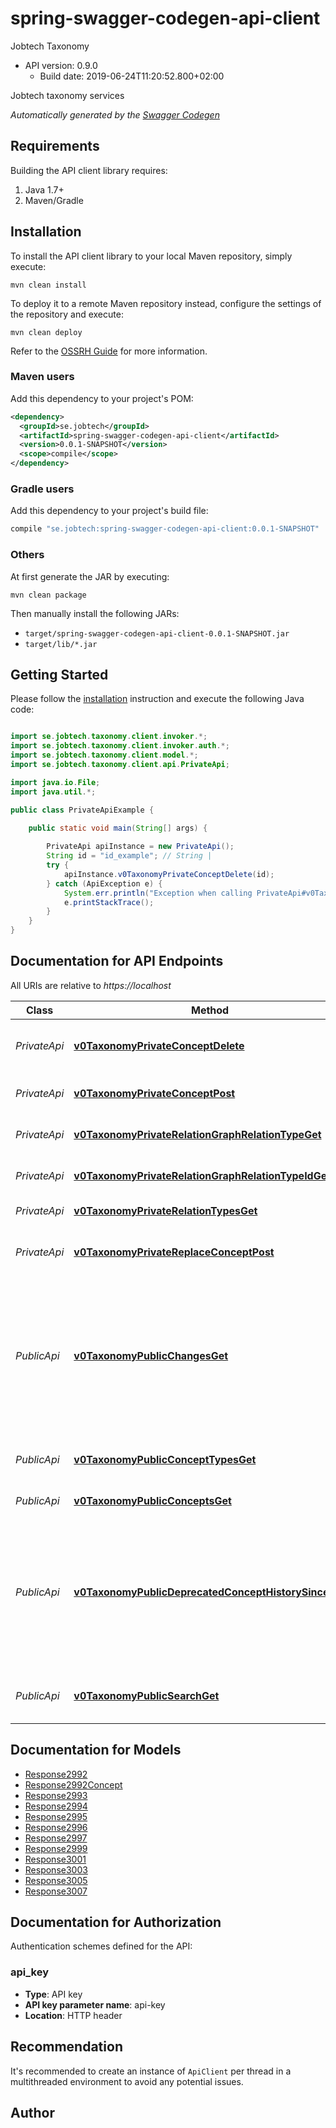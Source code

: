 # spring-swagger-codegen-api-client

Jobtech Taxonomy
- API version: 0.9.0
  - Build date: 2019-06-24T11:20:52.800+02:00

Jobtech taxonomy services


*Automatically generated by the [Swagger Codegen](https://github.com/swagger-api/swagger-codegen)*


## Requirements

Building the API client library requires:
1. Java 1.7+
2. Maven/Gradle

## Installation

To install the API client library to your local Maven repository, simply execute:

```shell
mvn clean install
```

To deploy it to a remote Maven repository instead, configure the settings of the repository and execute:

```shell
mvn clean deploy
```

Refer to the [OSSRH Guide](http://central.sonatype.org/pages/ossrh-guide.html) for more information.

### Maven users

Add this dependency to your project's POM:

```xml
<dependency>
  <groupId>se.jobtech</groupId>
  <artifactId>spring-swagger-codegen-api-client</artifactId>
  <version>0.0.1-SNAPSHOT</version>
  <scope>compile</scope>
</dependency>
```

### Gradle users

Add this dependency to your project's build file:

```groovy
compile "se.jobtech:spring-swagger-codegen-api-client:0.0.1-SNAPSHOT"
```

### Others

At first generate the JAR by executing:

```shell
mvn clean package
```

Then manually install the following JARs:

* `target/spring-swagger-codegen-api-client-0.0.1-SNAPSHOT.jar`
* `target/lib/*.jar`

## Getting Started

Please follow the [installation](#installation) instruction and execute the following Java code:

```java

import se.jobtech.taxonomy.client.invoker.*;
import se.jobtech.taxonomy.client.invoker.auth.*;
import se.jobtech.taxonomy.client.model.*;
import se.jobtech.taxonomy.client.api.PrivateApi;

import java.io.File;
import java.util.*;

public class PrivateApiExample {

    public static void main(String[] args) {
        
        PrivateApi apiInstance = new PrivateApi();
        String id = "id_example"; // String | 
        try {
            apiInstance.v0TaxonomyPrivateConceptDelete(id);
        } catch (ApiException e) {
            System.err.println("Exception when calling PrivateApi#v0TaxonomyPrivateConceptDelete");
            e.printStackTrace();
        }
    }
}

```

## Documentation for API Endpoints

All URIs are relative to *https://localhost*

Class | Method | HTTP request | Description
------------ | ------------- | ------------- | -------------
*PrivateApi* | [**v0TaxonomyPrivateConceptDelete**](docs/PrivateApi.md#v0TaxonomyPrivateConceptDelete) | **DELETE** /v0/taxonomy/private/concept | Retract the concept with the given ID.
*PrivateApi* | [**v0TaxonomyPrivateConceptPost**](docs/PrivateApi.md#v0TaxonomyPrivateConceptPost) | **POST** /v0/taxonomy/private/concept | Assert a new concept.
*PrivateApi* | [**v0TaxonomyPrivateRelationGraphRelationTypeGet**](docs/PrivateApi.md#v0TaxonomyPrivateRelationGraphRelationTypeGet) | **GET** /v0/taxonomy/private/relation/graph/{relation-type} | Relation graphs.
*PrivateApi* | [**v0TaxonomyPrivateRelationGraphRelationTypeIdGet**](docs/PrivateApi.md#v0TaxonomyPrivateRelationGraphRelationTypeIdGet) | **GET** /v0/taxonomy/private/relation/graph/{relation-type}/{id} | Relation graphs.
*PrivateApi* | [**v0TaxonomyPrivateRelationTypesGet**](docs/PrivateApi.md#v0TaxonomyPrivateRelationTypesGet) | **GET** /v0/taxonomy/private/relation/types | Relation graphs.
*PrivateApi* | [**v0TaxonomyPrivateReplaceConceptPost**](docs/PrivateApi.md#v0TaxonomyPrivateReplaceConceptPost) | **POST** /v0/taxonomy/private/replace-concept | Replace old concept with a new concept.
*PublicApi* | [**v0TaxonomyPublicChangesGet**](docs/PublicApi.md#v0TaxonomyPublicChangesGet) | **GET** /v0/taxonomy/public/changes | Show the history since the given date. Use the format yyyy-MM-dd HH:mm:ss (i.e. 2017-06-09 14:30:01).
*PublicApi* | [**v0TaxonomyPublicConceptTypesGet**](docs/PublicApi.md#v0TaxonomyPublicConceptTypesGet) | **GET** /v0/taxonomy/public/concept/types | Return a list of all taxonomy types.
*PublicApi* | [**v0TaxonomyPublicConceptsGet**](docs/PublicApi.md#v0TaxonomyPublicConceptsGet) | **GET** /v0/taxonomy/public/concepts | Get concepts.
*PublicApi* | [**v0TaxonomyPublicDeprecatedConceptHistorySinceGet**](docs/PublicApi.md#v0TaxonomyPublicDeprecatedConceptHistorySinceGet) | **GET** /v0/taxonomy/public/deprecated-concept-history-since | Show the history since the given date. Use the format yyyy-MM-dd HH:mm:ss (i.e. 2017-06-09 14:30:01).
*PublicApi* | [**v0TaxonomyPublicSearchGet**](docs/PublicApi.md#v0TaxonomyPublicSearchGet) | **GET** /v0/taxonomy/public/search | get concepts by part of string


## Documentation for Models

 - [Response2992](docs/Response2992.md)
 - [Response2992Concept](docs/Response2992Concept.md)
 - [Response2993](docs/Response2993.md)
 - [Response2994](docs/Response2994.md)
 - [Response2995](docs/Response2995.md)
 - [Response2996](docs/Response2996.md)
 - [Response2997](docs/Response2997.md)
 - [Response2999](docs/Response2999.md)
 - [Response3001](docs/Response3001.md)
 - [Response3003](docs/Response3003.md)
 - [Response3005](docs/Response3005.md)
 - [Response3007](docs/Response3007.md)


## Documentation for Authorization

Authentication schemes defined for the API:
### api_key

- **Type**: API key
- **API key parameter name**: api-key
- **Location**: HTTP header


## Recommendation

It's recommended to create an instance of `ApiClient` per thread in a multithreaded environment to avoid any potential issues.

## Author



